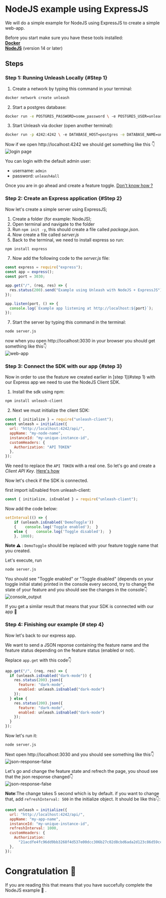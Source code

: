 # NodeJS example using ExpressJS

We will do a simple example for NodeJS using ExpressJS to create a simple web-app.

Before you start make sure you have these tools installed:  
[**Docker**](https://www.docker.com/)  
[**NodeJS**](https://nodejs.org/en/) (version 14 or later)

## Steps

### Step 1: Running Unleash Locally {#Step 1}

1. Create a network by typing this command in your terminal:  
```sh 
docker network create unleash
```

2. Start a postgres database:

```sh
docker run -e POSTGRES_PASSWORD=some_password \ -e POSTGRES_USER=unleash_user -e POSTGRES_DB=unleash \ --network unleash --name postgres postgres
```

3. Start Unleash via docker (open another terminal):

```sh
docker run -p 4242:4242 \ -e DATABASE_HOST=postgres -e DATABASE_NAME=unleash \ -e DATABASE_USERNAME=unleash_user -e DATABASE_PASSWORD=some_password \ -e DATABASE_SSL=false \ --network unleash unleashorg/unleash-server
```

Now if we open http://localhost:4242 we should get something like this 👇  
![login page](/static/login.png)

You can login with the default admin user:

- username: `admin`
- password: `unleash4all`

Once you are in go ahead and create a feature toggle. [Don't know how ?](https://docs.getunleash.io/user_guide/create_feature_toggle)

### Step 2: Create an Express application {#Step 2}

Now let's create a simple server using ExpressJS;

1. Create a folder (for example: NodeJS);
2. Open terminal and navigate to the folder
3. Run `npm init -y`, this should create a file called _package.json_.
4. Now create a file called _server.js_
5. Back to the terminal, we need to install express so run:  
```sh
npm install express
```
7. Now add the following code to the _server.js_ file:

```js
const express = require("express");
const app = express();
const port = 3030;

app.get("/", (req, res) => {
  res.status(200).send("Example using Unleash with NodeJS + ExpressJS");
});

app.listen(port, () => {
  console.log(`Example app listening at http://localhost:${port}`);
});
```

7. Start the server by typing this command in the terminal:

```sh
node server.js
```

now when you open http://localhost:3030 in your browser you should get something like this👇  
![web-app](static/express-example.jpg)

### Step 3: Connect the SDK with our app {#step 3}

Now in order to use the feature we created earlier in [step 1](#step 1) with our Express app we need to use the NodeJS Client SDK.

1. Install the sdk using npm:

```sh
npm install unleash-client
```

2. Next we must initialize the client SDK:

```js
const { initialize } = require("unleash-client");
const unleash = initialize({
  url: "http://localhost:4242/api/",
  appName: "my-node-name",
  instanceId: "my-unique-instance-id",
  customHeaders: {
    Authorization: "API TOKEN"
  },
});
```

We need to replace the `API TOKEN` with a real one. So let's go and create a _Client API Key_. [Here's how](https://docs.getunleash.io/user_guide/api-token)

Now let's check if the SDK is connected.

first import isEnabled from unleash-client:
```js
const { initialize, isEnabled } = require("unleash-client");
```

Now add the code below:

```js
setInterval(() => {
    if (unleash.isEnabled('DemoToggle'))
    {    console.log('Toggle enabled');  }
    else {    console.log('Toggle disabled');  }
    }, 1000);
```
**Note ⚠️** : `DemoToggle` should be replaced with your feature toggle name that you created.

Let's execute, run  
```sh 
node server.js 
```
You should see "Toggle enabled" or "Toggle disabled" (depends on your toggle initial state) printed in the console every second, try to change the state of your feature and you should see the changes in the console👇  
![console_output](console_output.png)

If you get a similar result that means that your SDK is connected with our app 🎉

### Step 4: Finishing our example {# step 4} 

Now let's back to our express app.

We want to send a JSON reponse containing the feature name and the feature status depending on the feature status (enabled or not).

Replace `app.get` with this code👇

```js
app.get("/", (req, res) => {
  if (unleash.isEnabled("dark-mode")) {
    res.status(200).json({
      feature: "dark-mode",
      enabled: unleash.isEnabled("dark-mode")
    });
  } else {
    res.status(200).json({
      feature: "dark-mode",
      enabled: unleash.isEnabled("dark-mode")
    });
  }
});
```

Now let's run it:
```sh
node server.js 
```
Next open http://localhost:3030 and you should see something like this👇  
![json-response-false](/static/img/json-response-false.png)

Let's go and change the feature state and refrech the page, you shoud see that the json response changed👇  
![json-response-false](/static/img/json-response-false.png)


**Note**:The change takes 5 second which is by default.
if you want to change that, add `refreshInterval: 500` in the initialize object. It should be like this👇:

```js
const unleash = initialize({
  url: "http://localhost:4242/api/",
  appName: "my-app-name",
  instanceId: "my-unique-instance-id",
  refreshInterval: 1000,
  customHeaders: {
    Authorization:
      "21acdfe4fc96dd9bb3268f4d537e00dcc306b27c02d8cbd6ada2d123c86d59cc",
  },
});
```

# Congratulation 🎉
If you are reading this that means that you have succefully complete the NodeJS example 👏 .
